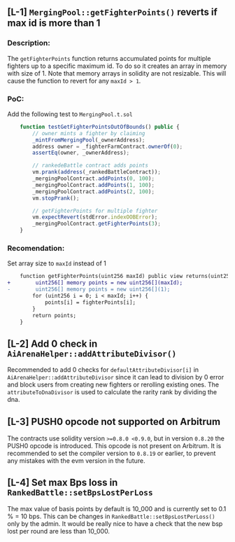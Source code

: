 ## [L-1] `MergingPool::getFighterPoints()` reverts if max id is more than 1

### Description: 
The `getFighterPoints` function returns accumulated points for multiple fighters up to a specific maximum id. To do so it creates an array in memory with size of 1. Note that memory arrays in solidity are not resizable. This will cause the function to revert for any `maxId > 1`. 

### PoC:
Add the following test to `MergingPool.t.sol`
```javascript
    function testGetFighterPointsOutOfBounds() public {
        // owner mints a fighter by claiming
        _mintFromMergingPool(_ownerAddress);
        address owner = _fighterFarmContract.ownerOf(0);
        assertEq(owner, _ownerAddress);

        // rankedeBattle contract adds points
        vm.prank(address(_rankedBattleContract));
        _mergingPoolContract.addPoints(0, 100);
        _mergingPoolContract.addPoints(1, 100);
        _mergingPoolContract.addPoints(2, 100);
        vm.stopPrank();

        // getFighterPoints for multiple fighter
        vm.expectRevert(stdError.indexOOBError);
        _mergingPoolContract.getFighterPoints(3);
    }
```

### Recomendation: 
Set array size to `maxId` instead of 1
```diff
    function getFighterPoints(uint256 maxId) public view returns(uint256[] memory) {
+        uint256[] memory points = new uint256[](maxId);
-        uint256[] memory points = new uint256[](1);
        for (uint256 i = 0; i < maxId; i++) {
            points[i] = fighterPoints[i];
        }
        return points;
    }
```

## [L-2] Add 0 check in `AiArenaHelper::addAttributeDivisor()`
 Recommended to add 0 checks for `defaultAttributeDivisor[i]` in `AiArenaHelper::addAttributeDivisor` since it can lead to division by 0 error and  block users from creating new fighters or rerolling existing ones. The `attributeToDnaDivisor` is used to calculate the rarity rank by dividing the dna.

## [L-3] PUSH0 opcode not supported on Arbitrum
The contracts use solidity version `>=0.8.0 <0.9.0`, but in version `0.8.20` the PUSH0 opcode is introduced. This opcode is not present on Arbitrum.
It is recommended to set the compiler version to
`0.8.19` or earlier, to prevent any mistakes with the evm version in the future.

## [L-4] Set max Bps loss in `RankedBattle::setBpsLostPerLoss`
The max value of basis points by default is 10_000 and is currently set to 0.1 % = 10 bps. This can be changes in `RankedBattle::setBpsLostPerLoss()` only by the admin. It would be really nice to have a check that the new bsp lost per round are less than 10_000. 
